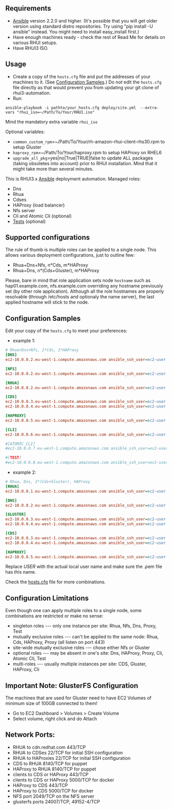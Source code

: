 Requirements
---------------
* [Ansible](http://docs.ansible.com/ansible/intro_installation.html#latest-release-via-yum) version 2.2.0 and higher. (It's possible that you will get older version using standard distro repositories. Try using "pip install -U ansible" instead. You might need to install easy_install first.)
* Have enough machines ready - check the rest of Read Me for details on various RHUI setups.
* Have RHUI3 ISO.

Usage
--------

* Create a copy of the `hosts.cfg` file and put the addresses of your machines to it. (See [Configuration Samples](#configuration-samples).) Do _not_ edit the `hosts.cfg` file directly as that would prevent you from updating your git clone of rhui3-automation.
* Run:
```
ansible-playbook -i pathto/your_hosts.cfg deploy/site.yml  --extra-vars "rhui_iso=~/Path/To/Your/RHUI.iso"
```

Mind the mandatory extra variable `rhui_iso`

Optional variables:

- `common_custom_rpm`=~/Path/To/Your/rh-amazon-rhui-client-rhs30.rpm to setup Gluster
- `haproxy_rpm`=~/Path/To/Your/haproxy.rpm to setup HAProxy on RHEL6
- `upgrade_all_pkg`=yes|no|True|TRUE|false to update ALL packages (taking obsoletes into account) prior to RHUI installation. Mind that it might take more than several minutes.

This is RHUI3.x [Ansible](https://www.ansible.com) deployment automation.
Managed roles:
- Dns
- Rhua
- Cdses
- HAProxy (load balancer)
- Nfs server
- Cli and Atomic Cli (optional)
- [Tests](https://github.com/RedHatQE/rhui3-automation/blob/master/tests/README.md) (optional)

Supported configurations
------------------------
The rule of thumb is multiple roles can be applied to a single node.
This allows various deployment configurations, just to outline few:
- Rhua+Dns+Nfs, n\*Cds, m\*HAProxy
- Rhua+Dns, n\*(Cds+Gluster), m\*HAProxy

Please, bare in mind that role application sets node `hostname` such as hap01.example.com, nfs.example.com overriding any hostname previously set (by other role application).
Although all the role hostnames are properly resolvable (through /etc/hosts and optionaly the name server), the last applied hostname will stick to the node.

Configuration Samples
---------------------
Edit your copy of the `hosts.cfg` to meet your preferences:
* example 1:
```ini
# Rhua+Dns+Nfs, 2*Cds, 2*HAProxy
[DNS]
ec2-10.0.0.2.eu-west-1.compute.amazonaws.com ansible_ssh_user=ec2-user ansible_become=True ansible_ssh_private_key_file=/home/USER/.ssh/USER-eu-west-1.pem

[NFS]
ec2-10.0.0.2.eu-west-1.compute.amazonaws.com ansible_ssh_user=ec2-user ansible_become=True ansible_ssh_private_key_file=/home/USER/.ssh/USER-eu-west-1.pem

[RHUA]
ec2-10.0.0.2.eu-west-1.compute.amazonaws.com ansible_ssh_user=ec2-user ansible_become=True ansible_ssh_private_key_file=/home/USER/.ssh/USER-eu-west-1.pem

[CDS]
ec2-10.0.0.3.eu-west-1.compute.amazonaws.com ansible_ssh_user=ec2-user ansible_become=True ansible_ssh_private_key_file=/home/USER/.ssh/USER-eu-west-1.pem
ec2-10.0.0.4.eu-west-1.compute.amazonaws.com ansible_ssh_user=ec2-user ansible_become=True ansible_ssh_private_key_file=/home/USER/.ssh/USER-eu-west-1.pem

[HAPROXY]
ec2-10.0.0.5.eu-west-1.compute.amazonaws.com ansible_ssh_user=ec2-user ansible_become=True ansible_ssh_private_key_file=/home/USER/.ssh/USER-eu-west-1.pem

[CLI]
ec2-10.0.0.6.eu-west-1.compute.amazonaws.com ansible_ssh_user=ec2-user ansible_become=True ansible_ssh_private_key_file=/home/USER/.ssh/USER-eu-west-1.pem

#[ATOMIC_CLI]
#ec2-10.0.0.7.eu-west-1.compute.amazonaws.com ansible_ssh_user=ec2-user ansible_become=True ansible_ssh_private_key_file=/home/USER/.ssh/USER-eu-west-1.pem

#[TEST]
#ec2-10.0.0.8.eu-west-1.compute.amazonaws.com ansible_ssh_user=ec2-user ansible_become=True ansible_ssh_private_key_file=/home/USER/.ssh/USER-eu-west-1.pem
```

* example 2:
```ini
# Rhua, Dns, 2*(Cds+Gluster), HAProxy
[RHUA]
ec2-10.0.0.1.eu-west-1.compute.amazonaws.com ansible_ssh_user=ec2-user ansible_become=True ansible_ssh_private_key_file=/home/USER/.ssh/USER-eu-west-1.pem

[DNS]
ec2-10.0.0.2.eu-west-1.compute.amazonaws.com ansible_ssh_user=ec2-user ansible_become=True ansible_ssh_private_key_file=/home/USER/.ssh/USER-eu-west-1.pem

[GLUSTER]
ec2-10.0.0.3.eu-west-1.compute.amazonaws.com ansible_ssh_user=ec2-user ansible_become=True ansible_ssh_private_key_file=/home/USER/.ssh/USER-eu-west-1.pem
ec2-10.0.0.4.eu-west-1.compute.amazonaws.com ansible_ssh_user=ec2-user ansible_become=True ansible_ssh_private_key_file=/home/USER/.ssh/USER-eu-west-1.pem

[CDS]
ec2-10.0.0.3.eu-west-1.compute.amazonaws.com ansible_ssh_user=ec2-user ansible_become=True ansible_ssh_private_key_file=/home/USER/.ssh/USER-eu-west-1.pem
ec2-10.0.0.4.eu-west-1.compute.amazonaws.com ansible_ssh_user=ec2-user ansible_become=True ansible_ssh_private_key_file=/home/USER/.ssh/USER-eu-west-1.pem

[HAPROXY]
ec2-10.0.0.5.eu-west-1.compute.amazonaws.com ansible_ssh_user=ec2-user ansible_become=True ansible_ssh_private_key_file=/home/USER/.ssh/USER-eu-west-1.pem
```
Replace _USER_ with the actual local user name and make sure the .pem file has this name.

Check the [hosts.cfg](../hosts.cfg) file for more combinations.


Configuration Limitations
-------------------------
Even though one can apply multiple roles to a single node, some combinations are restricted or make no sense:
- singleton roles --- only one instance per site: Rhua, Nfs, Dns, Proxy, Test
- mutually exclusive roles --- can't be applied to the same node: Rhua, Cds, HAProxy, Proxy (all listen on port 443)
- site-wide mutually exclusive roles --- chose either Nfs or Gluster
- optional roles --- may be absent in one's site: Dns, HAProxy, Proxy, Cli, Atomic Cli, Test
- multi-roles --- usually multiple instances per site: CDS, Gluster, HAProxy, Cli

Important Note: GlusterFS Configuration
---------------------------------------
The machines that are used for Gluster need to have EC2 Volumes of minimum size of 100GB connected to them!
- Go to EC2 Dashboard > Volumes > Create Volume
- Select volume, right click and do Attach

Network Ports:
---------------------------------------

* RHUA to cdn.redhat.com 443/TCP
* RHUA to CDSes 22/TCP for initial SSH configuration
* RHUA to HAProxies 22/TCP for initial SSH configuration
* CDS to RHUA 8140/TCP for puppet
* HAProxy to RHUA 8140/TCP for puppet
* clients to CDS or HAProxy 443/TCP
* clients to CDS or HAProxy 5000/TCP for docker
* HAProxy to CDS 443/TCP
* HAProxy to CDS 5000/TCP for docker
* NFS port 2049/TCP on the NFS server
* glusterfs ports 24007/TCP, 49152-4/TCP
